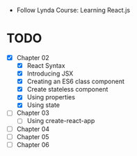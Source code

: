 - Follow Lynda Course: Learning React.js

# TODO
- [x] Chapter 02
  + [x] React Syntax
  + [x] Introducing JSX
  + [x] Creating an ES6 class component
  + [x] Create stateless component
  + [x] Using properties
  + [x] Using state
- [ ] Chapter 03
  + [ ] Using create-react-app
- [ ] Chapter 04
- [ ] Chapter 05
- [ ] Chapter 06